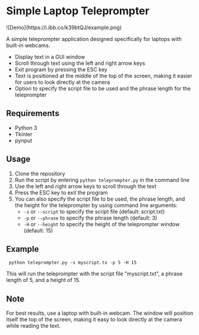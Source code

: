 <h1>Simple Laptop Teleprompter</h1>
![Demo](https://i.ibb.co/k39btQJ/example.png)
<p>A simple teleprompter application designed specifically for laptops with built-in webcams.</p>

<ul><li>Display text in a GUI window</li><li>Scroll through text using the left and right arrow keys</li><li>Exit program by pressing the ESC key</li><li>Text is positioned at the middle of the top of the screen, making it easier for users to look directly at the camera</li><li>Option to specify the script file to be used and the phrase length for the teleprompter</li></ul>

<h2>Requirements</h2>

<ul><li>Python 3</li><li>Tkinter</li><li>pynput</li></ul>

<h2>Usage</h2>

<ol><li>Clone the repository</li><li>Run the script by entering <code>python teleprompter.py</code> in the command line</li><li>Use the left and right arrow keys to scroll through the text</li><li>Press the ESC key to exit the program</li><li>You can also specify the script file to be used, the phrase length, and the height for the teleprompter by using command line arguments:<ul><li><code>-s</code> or <code>--script</code> to specify the script file (default: script.txt)</li><li><code>-p</code> or <code>--phrase</code> to specify the phrase length (default: 3)</li><li><code>-H</code> or <code>--height</code> to specify the height of the teleprompter window (default: 15)</li></ul></li></ol>

<h2>Example</h2>

<code> python teleprompter.py -s myscript.tx -p 5 -H 15 </code>

<p>This will run the teleprompter with the script file "myscript.txt", a phrase length of 5, and a height of 15.</p>

<h2>Note</h2>

<p>For best results, use a laptop with built-in webcam. The window will position itself the top of the screen, making it easy to look directly at the camera while reading the text.</p>
